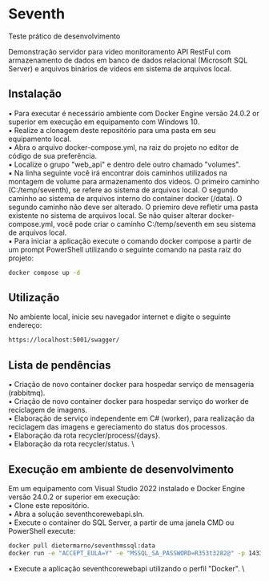 # Seventh
Teste prático de desenvolvimento

Demonstração servidor para video monitoramento API RestFul com armazenamento de dados em banco de dados relacional (Microsoft SQL Server) e arquivos binários de vídeos em sistema de arquivos local.

## Instalação

▪ Para executar é necessário ambiente com Docker Engine versão 24.0.2 or superior em execução em equipamento com Windows 10. \
▪ Realize a clonagem deste repositório para uma pasta em seu equipamento local. \
▪ Abra o arquivo docker-compose.yml, na raiz do projeto no editor de código de sua preferência. \
▪ Localize o grupo "web_api" e dentro dele outro chamado "volumes". \
▪ Na linha seguinte você irá encontrar dois caminhos utilizados na montagem de volume para armazenamento dos videos. O primeiro caminho (C:/temp/seventh), se refere ao sistema de arquivos local. O segundo caminho ao sistema de arquivos interno do container docker (/data). O segundo caminho não deve ser alterado. O priemiro deve refletir uma pasta existente no sistema de arquivos local. Se não quiser alterar docker-compose.yml, você pode criar o caminho C:/temp/seventh em seu sistema de arquivos local. \
▪ Para iniciar a aplicação execute o comando docker compose a partir de um prompt PowerShell utilizando o seguinte comando na pasta raiz do projeto: 

```bash
docker compose up -d
```

## Utilização

No ambiente local, inicie seu navegador internet e digite o seguinte endereço:

```bash
https://localhost:5001/swagger/
```

## Lista de pendências

▪ Criação de novo container docker para hospedar serviço de mensageria (rabbitmq). \
▪ Criação de novo container docker para hospedar serviço do worker de reciclagem de imagens. \
▪ Elaboração de serviço independente em C# (worker), para realização da reciclagem das imagens e gereciamento do status dos processos. \
▪ Elaboração da rota recycler/process/{days}. \
▪ Elaboração da rota recycler/status. \

## Execução em ambiente de desenvolvimento

Em um equipamento com Visual Studio 2022 instalado e Docker Engine versão 24.0.2 or superior em execução: \
▪ Clone este repositório. \
▪ Abra a solução seventhcorewebapi.sln. \
▪ Execute o container do SQL Server, a partir de uma janela CMD ou PowerShell execute:

```bash
docker pull dietermarno/seventhmssql:data
docker run -e "ACCEPT_EULA=Y" -e "MSSQL_SA_PASSWORD=R353t3282@" -p 1433:1433 -d dietermarno/seventhmssql:data
```

▪ Execute a aplicação seventhcorewebapi utilizando o perfil "Docker". \
